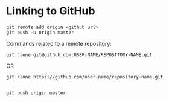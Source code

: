 # Linking to GitHub


    git remote add origin <github url>
    git push -u origin master

Commands related to a remote repository:

    git clone git@github.com:USER-NAME/REPOSITORY-NAME.git

OR

    git clone https://github.com/user-name/repository-name.git

    
    git push origin master
